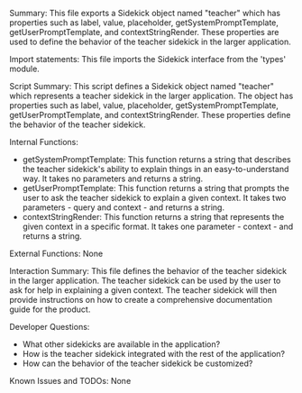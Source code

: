 Summary:
This file exports a Sidekick object named "teacher" which has properties such as label, value, placeholder, getSystemPromptTemplate, getUserPromptTemplate, and contextStringRender. These properties are used to define the behavior of the teacher sidekick in the larger application.

Import statements:
This file imports the Sidekick interface from the 'types' module.

Script Summary:
This script defines a Sidekick object named "teacher" which represents a teacher sidekick in the larger application. The object has properties such as label, value, placeholder, getSystemPromptTemplate, getUserPromptTemplate, and contextStringRender. These properties define the behavior of the teacher sidekick.

Internal Functions:
- getSystemPromptTemplate: This function returns a string that describes the teacher sidekick's ability to explain things in an easy-to-understand way. It takes no parameters and returns a string.
- getUserPromptTemplate: This function returns a string that prompts the user to ask the teacher sidekick to explain a given context. It takes two parameters - query and context - and returns a string.
- contextStringRender: This function returns a string that represents the given context in a specific format. It takes one parameter - context - and returns a string.

External Functions:
None

Interaction Summary:
This file defines the behavior of the teacher sidekick in the larger application. The teacher sidekick can be used by the user to ask for help in explaining a given context. The teacher sidekick will then provide instructions on how to create a comprehensive documentation guide for the product.

Developer Questions:
- What other sidekicks are available in the application?
- How is the teacher sidekick integrated with the rest of the application?
- How can the behavior of the teacher sidekick be customized?

Known Issues and TODOs:
None